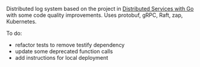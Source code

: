 Distributed log system based on the project in [Distributed Services with Go](https://pragprog.com/titles/tjgo/distributed-services-with-go/) with some code quality improvements. Uses protobuf, gRPC, Raft, zap, Kubernetes.

To do:

- refactor tests to remove testify dependency
- update some deprecated function calls
- add instructions for local deployment